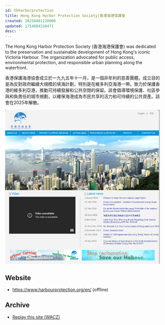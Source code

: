 ```yaml
---
id: hkharborprotection
title: Hong Kong Harbor Protection Society|香港海港保護會
created: 20250801120000
updated: 1754084326471
desc: ''
---
```


The Hong Kong Harbor Protection Society (香港海港保護會) was dedicated to the preservation and sustainable development of Hong Kong's iconic Victoria Harbour. The organization advocated for public access, environmental protection, and responsible urban planning along the waterfront.

香港保護海港協會成立於一九九五年十一月，是一個非牟利的慈善團體。成立目的是為反對政府繼續大規模的填海計劃，特別是在維多利亞海港一帶。致力於保護香港的維多利亞港，推動可持續發展和公共空間的保留。該會倡導環境保護、社區參與和負責任的城市規劃，以確保海港成為市民共享的活力和可持續的公共資產。該會在2025年解散。

![Hong Kong Harbor Protection Society Webpage](/assets/hkharborprotection.png)

## Website
- https://www.harbourprotection.org/en/ (offline)

## Archive
- [Replay this site (WACZ)](https://replayweb.page/?source=https%3A%2F%2Fstorage.googleapis.com%2Fweb-archives%2Farchives%2Ff364853e.wacz#view=pages&url=https%3A%2F%2Fwww.harbourprotection.org%2Fen%2F&ts=20250801211817)

